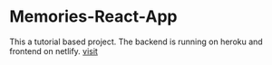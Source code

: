 # Memories-React-App
This a tutorial based project.
The backend is running on heroku and frontend on netlify.
[visit](https://memoryroot.netlify.app/)
